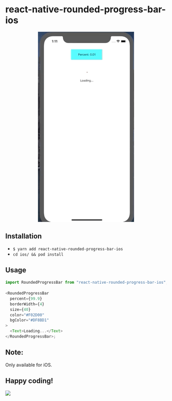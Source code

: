 # react-native-rounded-progress-bar-ios

<p align="center">	
  <img src="https://github.com/skantus/react-native-rounded-progress-bar/blob/master/screenshots/1.gif" width="300" />	
</p>

## Installation

- `$ yarn add react-native-rounded-progress-bar-ios`
- `cd ios/ && pod install`

## Usage

```javascript
import RoundedProgressBar from "react-native-rounded-progress-bar-ios";

<RoundedProgressBar
  percent={99.9}
  borderWidth={4}
  size={40}
  color="#F02D00"
  bgColor="#DF8BD1"
>
  <Text>Loading...</Text>
</RoundedProgressBar>;
```

## Note:

Only available for iOS.

## Happy coding!

<img src="https://media.giphy.com/media/fm5JqspHFgIXm/giphy.gif" width="300" />
